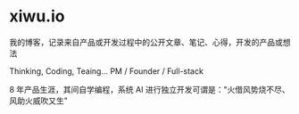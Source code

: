 # xiwu.io

我的博客，记录来自产品或开发过程中的公开文章、笔记、心得，开发的产品或想法

Thinking, Coding, Teaing...
PM / Founder / Full-stack

8 年产品生涯，其间自学编程，系统 AI 进行独立开发可谓是："火借风势烧不尽、风助火威吹又生"
